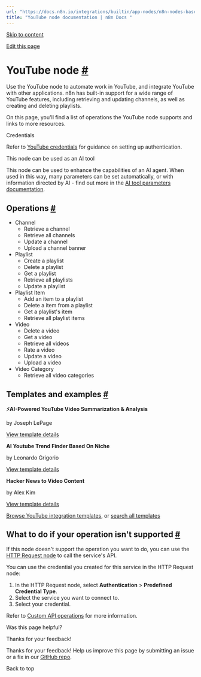 ```yaml
---
url: "https://docs.n8n.io/integrations/builtin/app-nodes/n8n-nodes-base.youtube/"
title: "YouTube node documentation | n8n Docs "
---
```


[Skip to content](https://docs.n8n.io/integrations/builtin/app-nodes/n8n-nodes-base.youtube/#youtube-node)

[Edit this page](https://github.com/n8n-io/n8n-docs/edit/main/docs/integrations/builtin/app-nodes/n8n-nodes-base.youtube.md "Edit this page")

# YouTube node [\#](https://docs.n8n.io/integrations/builtin/app-nodes/n8n-nodes-base.youtube/\#youtube-node "Permanent link")

Use the YouTube node to automate work in YouTube, and integrate YouTube with other applications. n8n has built-in support for a wide range of YouTube features, including retrieving and updating channels, as well as creating and deleting playlists.

On this page, you'll find a list of operations the YouTube node supports and links to more resources.

Credentials

Refer to [YouTube credentials](https://docs.n8n.io/integrations/builtin/credentials/google/) for guidance on setting up authentication.

This node can be used as an AI tool

This node can be used to enhance the capabilities of an AI agent. When used in this way, many parameters can be set automatically, or with information directed by AI - find out more in the [AI tool parameters documentation](https://docs.n8n.io/advanced-ai/examples/using-the-fromai-function/).

## Operations [\#](https://docs.n8n.io/integrations/builtin/app-nodes/n8n-nodes-base.youtube/\#operations "Permanent link")

- Channel
  - Retrieve a channel
  - Retrieve all channels
  - Update a channel
  - Upload a channel banner
- Playlist
  - Create a playlist
  - Delete a playlist
  - Get a playlist
  - Retrieve all playlists
  - Update a playlist
- Playlist Item
  - Add an item to a playlist
  - Delete a item from a playlist
  - Get a playlist's item
  - Retrieve all playlist items
- Video
  - Delete a video
  - Get a video
  - Retrieve all videos
  - Rate a video
  - Update a video
  - Upload a video
- Video Category
  - Retrieve all video categories

## Templates and examples [\#](https://docs.n8n.io/integrations/builtin/app-nodes/n8n-nodes-base.youtube/\#templates-and-examples "Permanent link")

**⚡AI-Powered YouTube Video Summarization & Analysis**

by Joseph LePage

[View template details](https://n8n.io/workflows/2679-ai-powered-youtube-video-summarization-and-analysis/)

**AI Youtube Trend Finder Based On Niche**

by Leonardo Grigorio

[View template details](https://n8n.io/workflows/2606-ai-youtube-trend-finder-based-on-niche/)

**Hacker News to Video Content**

by Alex Kim

[View template details](https://n8n.io/workflows/2557-hacker-news-to-video-content/)

[Browse YouTube integration templates](https://n8n.io/integrations/youtube/), or [search all templates](https://n8n.io/workflows/)

## What to do if your operation isn't supported [\#](https://docs.n8n.io/integrations/builtin/app-nodes/n8n-nodes-base.youtube/\#what-to-do-if-your-operation-isnt-supported "Permanent link")

If this node doesn't support the operation you want to do, you can use the [HTTP Request node](https://docs.n8n.io/integrations/builtin/core-nodes/n8n-nodes-base.httprequest/) to call the service's API.

You can use the credential you created for this service in the HTTP Request node:

1. In the HTTP Request node, select **Authentication** \> **Predefined Credential Type**.
2. Select the service you want to connect to.
3. Select your credential.

Refer to [Custom API operations](https://docs.n8n.io/integrations/custom-operations/) for more information.

Was this page helpful?






Thanks for your feedback!






Thanks for your feedback! Help us improve this page by submitting an issue or a fix in our [GitHub repo](https://github.com/n8n-io/n8n-docs).


Back to top